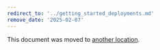 ```yaml
---
redirect_to: '../getting_started_deployments.md'
remove_date: '2025-02-07'
---
```


<!-- markdownlint-disable -->
<!-- vale off -->

This document was moved to [another location](../getting_started_deployments.md).

<!-- This redirect file can be deleted after <2025-05-07>. -->
<!-- Redirects that point to other docs in the same project expire in three months. -->
<!-- Redirects that point to docs in a different project or site (for example, link is not relative and starts with `https:`) expire in one year. -->
<!-- Before deletion, see: https://docs.gitlab.com/ee/development/documentation/redirects.html -->
